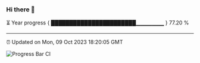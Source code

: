 ### Hi there 👋

⏳ Year progress { ███████████████████████▁▁▁▁▁▁▁ } 77.20 %

---

⏰ Updated on Mon, 09 Oct 2023 18:20:05 GMT

![Progress Bar CI](https://github.com/liununu/liununu/workflows/Progress%20Bar%20CI/badge.svg)
